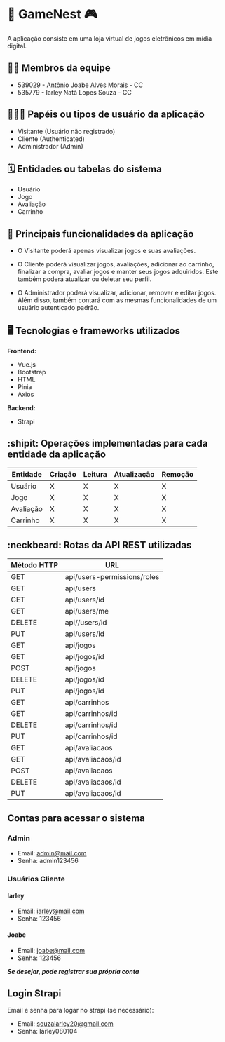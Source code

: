 # :checkered_flag: GameNest :video_game:

A aplicação consiste em uma loja virtual de jogos eletrônicos em mídia digital. 

## :technologist: Membros da equipe

- 539029 - Antônio Joabe Alves Morais - CC
- 535779 - Iarley Natã Lopes Souza - CC

## :people_holding_hands: Papéis ou tipos de usuário da aplicação

- Visitante (Usuário não registrado)
- Cliente (Authenticated)
- Administrador (Admin)

## :spiral_calendar: Entidades ou tabelas do sistema

- Usuário
- Jogo
- Avaliação
- Carrinho

## :triangular_flag_on_post:	 Principais funcionalidades da aplicação

- O Visitante poderá apenas visualizar jogos e suas avaliações.

- O Cliente poderá visualizar jogos, avaliações, adicionar ao carrinho, finalizar a compra, avaliar jogos e manter seus jogos adquiridos. Este também poderá atualizar ou deletar seu perfil.

- O Administrador poderá visualizar, adicionar, remover e editar jogos. Além disso, também contará com as mesmas funcionalidades de um usuário autenticado padrão.

## :desktop_computer: Tecnologias e frameworks utilizados

**Frontend:**

- Vue.js
- Bootstrap
- HTML
- Pinia
- Axios

**Backend:**

- Strapi

## :shipit: Operações implementadas para cada entidade da aplicação

| Entidade| Criação | Leitura | Atualização | Remoção |
| --- | --- | --- | --- | --- |
| Usuário | X | X | X | X |
| Jogo | X | X | X | X |
| Avaliação | X | X | X | X |
| Carrinho | X | X | X | X |

## :neckbeard: Rotas da API REST utilizadas

| Método HTTP | URL |
| --- | --- |
| GET | api/users-permissions/roles |
| GET | api/users |
| GET | api/users/id |
| GET | api/users/me |
| DELETE | api//users/id |
| PUT |  api/users/id |
| GET | api/jogos |
| GET | api/jogos/id |
| POST | api/jogos |
| DELETE | api/jogos/id |
| PUT | api/jogos/id |
| GET | api/carrinhos |
| GET | api/carrinhos/id |
| DELETE | api/carrinhos/id |
| PUT | api/carrinhos/id |
| GET | api/avaliacaos |
| GET | api/avaliacaos/id |
| POST | api/avaliacaos |
| DELETE | api/avaliacaos/id |
| PUT | api/avaliacaos/id |

## Contas para acessar o sistema

### Admin

- Email: admin@mail.com
- Senha: admin123456

### Usuários Cliente

#### Iarley

- Email: iarley@mail.com
- Senha: 123456

#### Joabe

- Email: joabe@mail.com
- Senha: 123456

***Se desejar, pode registrar sua própria conta***

## Login Strapi

Email e senha para logar no strapi (se necessário):

- Email: souzaiarley20@gmail.com
- Senha: Iarley080104
